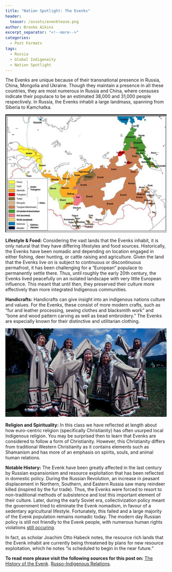 ```yaml
---
title: "Nation Spotlight: The Evenks"
header:
  teaser: /assets/evenktease.png
author: Brooke Aikins
excerpt_separator: "<!--more-->"
categories:
  - Post Formats
tags:
  - Russia
  - Global Indigeneity
  - Nation Spotlight
---
```


The Evenks are unique because of their transnational presence in Russia, China, Mongolia and Ukraine. Though they maintain a presence in all these countries, they are most numerous in Russia and China, where censuses indicate their populace to be an estimated 38,000 and 31,000 people respectively. In Russia, the Evenks inhabit a large landmass, spanning from Siberia to Kamchatka.

![Evenk Image](/assets/evenk.png "Evenk map")

**Lifestyle & Food:** Considering the vast lands that the Evenks inhabit, it is only natural that they have differing lifestyles and food sources. Historically, the Evenks have been nomadic and depending on location engaged in either fishing, deer hunting, or cattle raising and agriculture. Given the land that the Evenks live on is subject to continuous or discontinuous permafrost, it has been challenging for a “European” populace to permanently settle there. Thus, until roughly the early 20th century, the Evenks lived peacefully on an isolated landscape with very little European influence. This meant that until then, they preserved their culture more effectively than more integrated Indigenous communities.

**Handicrafts:** Handicrafts can give insight into an indigenous nations culture and values. For the Evenks, these consist of more modern crafts, such as “fur and leather processing, sewing clothes and blacksmith work” and  “bone and wood pattern carving as well as bead embroidery.” The Evenks are especially known for their distinctive and utilitarian clothing. 

![Evenk Image](/assets/dresses.jpeg "Evenk dresses")

**Religion and Spirituality:** In this class we have reflected at length about how euro-centric religion (specifically Christianity) has often usurped local Indigenous religion. You may be surprised then to learn that Evenks are considered to follow a form of Christianity. However, this Christianity differs from traditional Western Christianity as it contains elements such as Shamanism and has more of an emphasis on spirits, souls, and animal human relations.

**Notable History:** The Evenk have been greatly affected in the last century by Russian expansionism and resource exploitation that has been reflected in domestic policy. During the Russian Revolution, an increase in peasant displacement in Northern, Southern, and Eastern Russia saw many reindeer killed (inspired by the fur trade). Thus, the Evenks were forced to resort to non-traditional methods of subsistence and lost this important element of their culture. Later, during the early Soviet era, collectivization policy meant the government tried to eliminate the Evenk nomadism, in favour of a sedentary agricultural lifestyle. Fortunately, this failed and a large majority of the Evenk population remains nomadic today. The modern day Russian policy is still not friendly to the Evenk people, with numerous human rights violations [still occuring](https://donate.culturalsurvival.org/news/new-report-highlights-indigenous-rights-violations-russia).

In fact, as scholar Joachim Otto Habeck notes, the resource rich lands that the Evenk inhabit are currently being threatened by plans for new resource exploitation, which he notes “is scheduled to begin in the near future.”

**To read more please visit the following sources for this post on:**
[The History of the Evenk](https://www.insidethenewrussia.com/evenks/). 
[Russo-Indigenous Relations](https://www.iwgia.org/en/russia).
